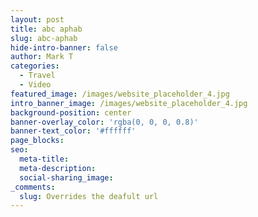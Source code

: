 ```yaml
---
layout: post
title: abc aphab
slug: abc-aphab
hide-intro-banner: false
author: Mark T
categories:
  - Travel
  - Video
featured_image: /images/website_placeholder_4.jpg
intro_banner_image: /images/website_placeholder_4.jpg
background-position: center
banner-overlay_color: 'rgba(0, 0, 0, 0.8)'
banner-text_color: '#ffffff'
page_blocks:
seo:
  meta-title:
  meta-description:
  social-sharing_image:
_comments:
  slug: Overrides the deafult url
---
```



